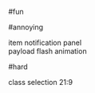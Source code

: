 #fun


#annoying

item notification panel<br>
payload flash animation<br>

#hard

class selection 21:9<br>
